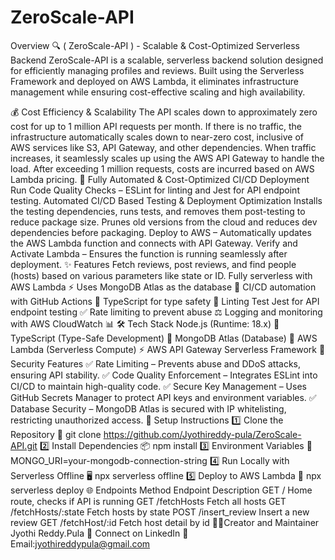 # ZeroScale-API
Overview 🔍
( ZeroScale-API ) - Scalable & Cost-Optimized Serverless Backend
ZeroScale-API is a scalable, serverless backend solution designed for efficiently managing profiles and reviews. Built using the Serverless Framework and deployed on AWS Lambda, it eliminates infrastructure management while ensuring cost-effective scaling and high availability.

💰 Cost Efficiency & Scalability
The API scales down to approximately zero cost for up to 1 million API requests per month.
If there is no traffic, the infrastructure automatically scales down to near-zero cost, inclusive of AWS services like S3, API Gateway, and other dependencies.
When traffic increases, it seamlessly scales up using the AWS API Gateway to handle the load.
After exceeding 1 million requests, costs are incurred based on AWS Lambda pricing.
🚀 Fully Automated & Cost-Optimized CI/CD Deployment
Run Code Quality Checks – ESLint for linting and Jest for API endpoint testing.
Automated CI/CD Based Testing & Deployment Optimization
Installs the testing dependencies, runs tests, and removes them post-testing to reduce package size.
Prunes old versions from the cloud and reduces dev dependencies before packaging.
Deploy to AWS – Automatically updates the AWS Lambda function and connects with API Gateway.
Verify and Activate Lambda – Ensures the function is running seamlessly after deployment.
✨ Features
Fetch reviews, post reviews, and find people (hosts) based on various parameters like state or ID.
Fully serverless with AWS Lambda ⚡
Uses MongoDB Atlas as the database 🌴
CI/CD automation with GitHub Actions 🤖
TypeScript for type safety 💎
Linting Test
Jest for API endpoint testing ✅
Rate limiting to prevent abuse ⚖️
Logging and monitoring with AWS CloudWatch 📊
🛠️ Tech Stack
Node.js (Runtime: 18.x) 💚
TypeScript (Type-Safe Development) 💎
MongoDB Atlas (Database) 🌴
AWS Lambda (Serverless Compute) ⚡
AWS API Gateway
Serverless Framework
🔐 Security Features
✅ Rate Limiting – Prevents abuse and DDoS attacks, ensuring API stability.
✅ Code Quality Enforcement – Integrates ESLint into CI/CD to maintain high-quality code.
✅ Secure Key Management – Uses GitHub Secrets Manager to protect API keys and environment variables.
✅ Database Security – MongoDB Atlas is secured with IP whitelisting, restricting unauthorized access.
🔧 Setup Instructions
1️⃣ Clone the Repository 🔗
git clone https://github.com/Jyothireddy-pula/ZeroScale-API.git
2️⃣ Install Dependencies 📦
npm install
3️⃣ Environment Variables 🔑
MONGO_URI=your-mongodb-connection-string
4️⃣ Run Locally with Serverless Offline 🖥️
npx serverless offline
5️⃣ Deploy to AWS Lambda 🚀
npx serverless deploy
🌐 Endpoints
Method	Endpoint	Description
GET	/	Home route, checks if API is running
GET	/fetchHosts	Fetch all hosts
GET	/fetchHosts/:state	Fetch hosts by state
POST	/insert_review	Insert a new review
GET	/fetchHost/:id	Fetch host detail by id
👨‍💻Creator and Maintainer
Jyothi Reddy.Pula
🔗 Connect on LinkedIn
📧 Email:jyothireddypula@gmail.com
